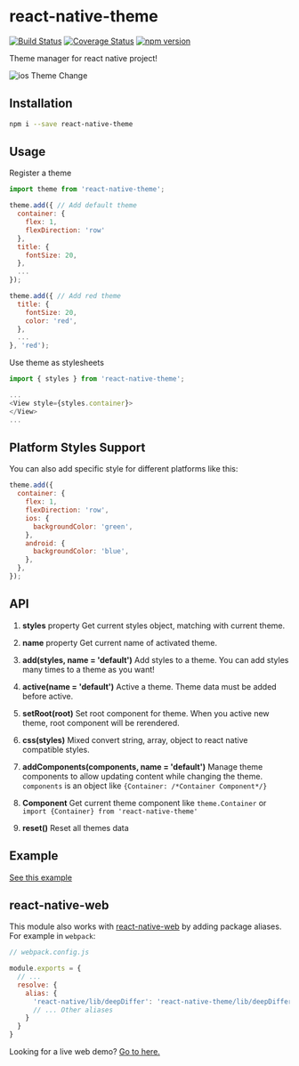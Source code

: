 # react-native-theme
[![Build Status](https://travis-ci.org/apentle/react-native-theme.svg?branch=master)](https://travis-ci.org/apentle/react-native-theme) [![Coverage Status](https://coveralls.io/repos/github/apentle/react-native-theme/badge.svg?branch=master)](https://coveralls.io/github/apentle/react-native-theme?branch=master) [![npm version](https://badge.fury.io/js/react-native-theme.svg)](https://badge.fury.io/js/react-native-theme)

Theme manager for react native project!

![ios Theme Change](https://raw.githubusercontent.com/apentle/react-native-theme-example/master/screenshot1.gif)

## Installation
```bash
npm i --save react-native-theme
```

## Usage
Register a theme
```javascript
import theme from 'react-native-theme';

theme.add({ // Add default theme
  container: {
    flex: 1,
    flexDirection: 'row'
  },
  title: {
    fontSize: 20,
  },
  ...
});

theme.add({ // Add red theme
  title: {
    fontSize: 20,
    color: 'red',
  },
  ...
}, 'red');
```

Use theme as stylesheets
```javascript
import { styles } from 'react-native-theme';

...
<View style={styles.container}>
</View>
...
```

## Platform Styles Support
You can also add specific style for different platforms like this:
```javascript
theme.add({
  container: {
    flex: 1,
    flexDirection: 'row',
    ios: {
      backgroundColor: 'green',
    },
    android: {
      backgroundColor: 'blue',
    },
  },
});
```

## API

1. **styles** property
Get current styles object, matching with current theme.

2. **name** property
Get current name of activated theme.

3. **add(styles, name = 'default')**
Add styles to a theme. You can add styles many times to a theme as you want!

4. **active(name = 'default')**
Active a theme. Theme data must be added before active.

5. **setRoot(root)**
Set root component for theme. When you active new theme, root component will be rerendered.

6. **css(styles)**
Mixed convert string, array, object to react native compatible styles.

7. **addComponents(components, name = 'default')**
Manage theme components to allow updating content while changing the theme. `components` is an object like `{Container: /*Container Component*/}`

8. **Component**
Get current theme component like `theme.Container` or `import {Container} from 'react-native-theme'`

9. **reset()**
Reset all themes data

## Example

[See this example](https://github.com/apentle/react-native-theme-example)

## react-native-web
This module also works with [react-native-web](https://github.com/necolas/react-native-web) by adding package aliases. For example in `webpack`:
```javascript
// webpack.config.js

module.exports = {
  // ...
  resolve: {
    alias: {
      'react-native/lib/deepDiffer': 'react-native-theme/lib/deepDiffer',
      // ... Other aliases
    }
  }
}
```

Looking for a live web demo? [Go to here.](https://rawgit.com/apentle/react-native-theme-example/master/web/index.html)

